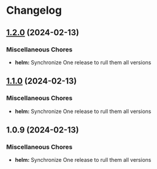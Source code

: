 # Changelog

## [1.2.0](https://github.com/bhuism/nextjstryout2/compare/helm-v1.1.0...helm-v1.2.0) (2024-02-13)


### Miscellaneous Chores

* **helm:** Synchronize One release to rull them all versions

## [1.1.0](https://github.com/bhuism/nextjstryout2/compare/helm-v1.0.9...helm-v1.1.0) (2024-02-13)


### Miscellaneous Chores

* **helm:** Synchronize One release to rull them all versions

## 1.0.9 (2024-02-13)


### Miscellaneous Chores

* **helm:** Synchronize One release to rull them all versions
